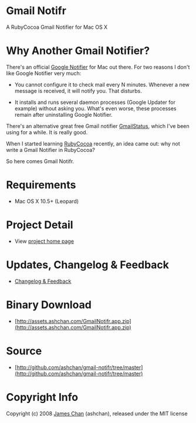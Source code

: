 # Gmail Notifr #

A RubyCocoa Gmail Notifier for Mac OS X

# Why Another Gmail Notifier? #

There's an official [Google Notifier](http://toolbar.google.com/gmail-helper/notifier_mac.html) for Mac out there. For two reasons I don't like Google Notifier very much:

* You cannot configure it to check mail every N minutes. Whenever a new message is received, it will notify you. That disturbs.

* It installs and runs several daemon processes (Google Updater for example) without asking you. What's even worse, these processes remain after uninstalling Google Notifier.
	
There's an alternative great free Gmail notifier [GmailStatus](http://www.uebercoders.net/gms/), which I've been using for a while. It is really good.

When I started learning [RubyCocoa](http://rubycocoa.sourceforge.net/) recently, an idea came out: why not write a Gmail Notifier in RubyCocoa?

So here comes Gmail Notifr.

# Requirements #

* Mac OS X 10.5+ (Leopard)

# Project Detail #

* View [project home page](http://ashchan.com/projects/gmail-notifr)

# Updates, Changelog & Feedback

* [Changelog & Feedback](http://blog.ashchan.com/archive/2008/10/29/gmail-notifr-changelog/)

# Binary Download

* [http://assets.ashchan.com/GmailNotifr.app.zip](http://assets.ashchan.com/GmailNotifr.app.zip)

# Source #

* [http://github.com/ashchan/gmail-notifr/tree/master](http://github.com/ashchan/gmail-notifr/tree/master)

# Copyright Info #

Copyright (c) 2008 [James Chan](http://blog.ashchan.com) (ashchan), released under the MIT license